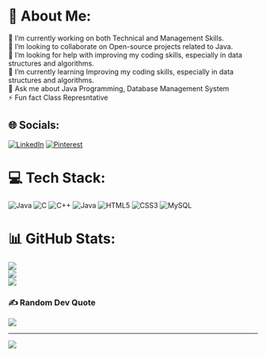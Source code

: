 # 💫 About Me:
🔭 I’m currently working on both Technical and Management Skills.<br>👯 I’m looking to collaborate on Open-source projects related to Java.<br>🤝 I’m looking for help with improving my coding skills, especially in data structures and algorithms.<br>🌱 I’m currently learning Improving my coding skills, especially in data structures and algorithms.<br>💬 Ask me about Java Programming, Database Management System<br>⚡ Fun fact Class Represntative


## 🌐 Socials:
[![LinkedIn](https://img.shields.io/badge/LinkedIn-%230077B5.svg?logo=linkedin&logoColor=white)](https://linkedin.com/in/mayukh-paul-6844a7292) [![Pinterest](https://img.shields.io/badge/Pinterest-%23E60023.svg?logo=Pinterest&logoColor=white)](https://pinterest.com/mayukhpaul64) 

# 💻 Tech Stack:
![Java](https://img.shields.io/badge/java-%23ED8B00.svg?style=for-the-badge&logo=openjdk&logoColor=white)
![C](https://img.shields.io/badge/c-%2300599C.svg?style=for-the-badge&logo=c&logoColor=white) ![C++](https://img.shields.io/badge/c++-%2300599C.svg?style=for-the-badge&logo=c%2B%2B&logoColor=white) ![Java](https://img.shields.io/badge/java-%23ED8B00.svg?style=for-the-badge&logo=openjdk&logoColor=white) ![HTML5](https://img.shields.io/badge/html5-%23E34F26.svg?style=for-the-badge&logo=html5&logoColor=white) ![CSS3](https://img.shields.io/badge/css3-%231572B6.svg?style=for-the-badge&logo=css3&logoColor=white) ![MySQL](https://img.shields.io/badge/mysql-4479A1.svg?style=for-the-badge&logo=mysql&logoColor=white)
# 📊 GitHub Stats:
![](https://github-readme-stats.vercel.app/api?username=mayukhpaul2003&theme=dark&hide_border=false&include_all_commits=false&count_private=false)<br/>
![](https://github-readme-streak-stats.herokuapp.com/?user=mayukhpaul2003&theme=dark&hide_border=false)<br/>
![](https://github-readme-stats.vercel.app/api/top-langs/?username=mayukhpaul2003&theme=dark&hide_border=false&include_all_commits=false&count_private=false&layout=compact)

### ✍️ Random Dev Quote
![](https://quotes-github-readme.vercel.app/api?type=horizontal&theme=radical)


---
[![](https://visitcount.itsvg.in/api?id=mayukhpaul2003&icon=0&color=0)](https://visitcount.itsvg.in)

<!-- Proudly created with GPRM ( https://gprm.itsvg.in ) -->
